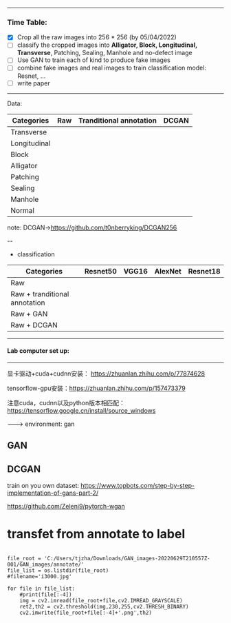 
---
### Time Table:


- [x] Crop all the raw images into 256 * 256 (by 05/04/2022)
- [ ] classify the cropped images into **Alligator, Block, Longitudinal, Transverse**, Patching, Sealing, Manhole and no-defect image
- [ ] Use GAN to train each of kind to produce fake images
- [ ] combine fake images and real images to train classification model: Resnet, ...
- [ ] write paper
---
Data:


| Categories  | Raw |  Tranditional annotation  |  DCGAN  |       
| ------------| ------------- |----|----|
| Transverse  |            |       |           |
|   Longitudinal|             |   |        |
|   Block|             |              |       |
|   Alligator|             |         |        |
|   Patching|             |         |        |
|   Sealing|             |         |        |
|   Manhole|             |         |        |
|   Normal|             |         |        |

note: DCGAN->https://github.com/t0nberryking/DCGAN256

--

- classification


| Categories  | Resnet50 |  VGG16  |  AlexNet  |  Resnet18|     
| ------------| ------------- |----|----|---|
| Raw  |            |       |           |  |
|   Raw + tranditional annotation|             |   |        |  |
|   Raw + GAN|             |              |       |  |
|   Raw + DCGAN|             |              |       |  |

----



#### Lab computer set up:
---

显卡驱动+cuda+cudnn安装： https://zhuanlan.zhihu.com/p/77874628

tensorflow-gpu安装：https://zhuanlan.zhihu.com/p/157473379

注意cuda，cudnn以及python版本相匹配：https://tensorflow.google.cn/install/source_windows

---> environment: gan 


## GAN


## DCGAN

train on you own dataset: https://www.topbots.com/step-by-step-implementation-of-gans-part-2/

https://github.com/Zeleni9/pytorch-wgan

# transfet from annotate to label

```

file_root = 'C:/Users/tjzha/Downloads/GAN_images-20220629T210557Z-001/GAN_images/annotate/'
file_list = os.listdir(file_root)
#filename='i3000.jpg'

for file in file_list:
    #print(file[:-4])
    img = cv2.imread(file_root+file,cv2.IMREAD_GRAYSCALE)
    ret2,th2 = cv2.threshold(img,230,255,cv2.THRESH_BINARY)
    cv2.imwrite(file_root+file[:-4]+'.png',th2)
    
```
